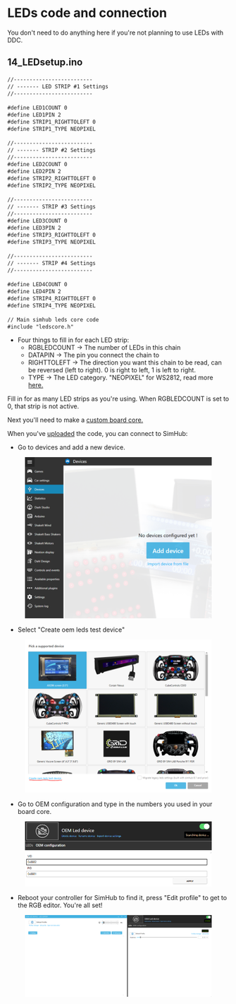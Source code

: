 # LEDs code and connection

You don't need to do anything here if you're not planning to use LEDs with DDC.&#x20;

## 14\_LEDsetup.ino

```
//-------------------------
// ------- LED STRIP #1 Settings
//-------------------------

#define LED1COUNT 0
#define LED1PIN 2
#define STRIP1_RIGHTTOLEFT 0
#define STRIP1_TYPE NEOPIXEL

//-------------------------
// ------- STRIP #2 Settings
//-------------------------
#define LED2COUNT 0
#define LED2PIN 2 
#define STRIP2_RIGHTTOLEFT 0
#define STRIP2_TYPE NEOPIXEL

//-------------------------
// ------- STRIP #3 Settings
//-------------------------
#define LED3COUNT 0
#define LED3PIN 2
#define STRIP3_RIGHTTOLEFT 0
#define STRIP3_TYPE NEOPIXEL

//-------------------------
// ------- STRIP #4 Settings
//-------------------------

#define LED4COUNT 0
#define LED4PIN 2
#define STRIP4_RIGHTTOLEFT 0
#define STRIP4_TYPE NEOPIXEL

// Main simhub leds core code
#include "ledscore.h"
```

* Four things to fill in for each LED strip:
  * RGBLEDCOUNT -> The number of LEDs in this chain
  * DATAPIN -> The pin you connect the chain to
  * RIGHTTOLEFT -> The direction you want this chain to be read, can be reversed (left to right). 0 is right to left, 1 is left to right.
  * TYPE -> The LED category. "NEOPIXEL" for WS2812, read more [here.](https://github.com/FastLED/FastLED/wiki/Overview#chipsets)

Fill in for as many LED strips as you're using. When RGBLEDCOUNT is set to 0, that strip is not active.&#x20;

Next you'll need to make a [custom board core. ](../4.-advanced-features/naming-the-controller.md)

When you've [uploaded](upload.md) the code, you can connect to SimHub:

* Go to devices and add a new device.

<figure><img src="../.gitbook/assets/image (15) (1).png" alt=""><figcaption></figcaption></figure>

* Select "Create oem leds test device"

<figure><img src="../.gitbook/assets/image (14).png" alt=""><figcaption></figcaption></figure>

* Go to OEM configuration and type in the numbers you used in your board core.&#x20;

<figure><img src="../.gitbook/assets/image (12) (1).png" alt=""><figcaption></figcaption></figure>

* Reboot your controller for SimHub to find it, press "Edit profile" to get to the RGB editor. You're all set!

<figure><img src="../.gitbook/assets/image (4) (4) (1).png" alt=""><figcaption></figcaption></figure>
